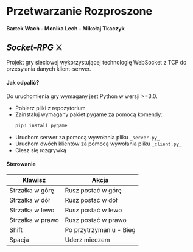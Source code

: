 # Przetwarzanie Rozproszone
#### Bartek Wach - Monika Lech - Mikołaj Tkaczyk
## _Socket-RPG_ :crossed_swords:

Projekt gry sieciowej wykorzystującej technologię WebSocket z TCP do przesyłania danych klient-serwer.

#### Jak odpalić?
Do uruchomienia gry wymagany jest Python w wersji >=3.0.
- Pobierz pliki z repozytorium
- Zainstaluj wymagany pakiet pygame za pomocą komendy:
    ```sh
    pip3 install pygame
    ```
- Uruchom serwer za pomocą wywołania pliku `_server.py_`
- Uruchom dwóch klientów za pomocą wywołania pliku `_client.py_`
- Ciesz się rozgrywką

#### Sterowanie

| Klawisz | Akcja |
| ------ | ------ |
| Strzałka w górę | Rusz postać w górę |
| Strzałka w dół | Rusz postać w dół |
| Strzałka w lewo | Rusz postać w lewo |
| Strzałka w prawo | Rusz postać w prawo |
| Shift | Po przytrzymaniu - Bieg |
| Spacja | Uderz mieczem |
